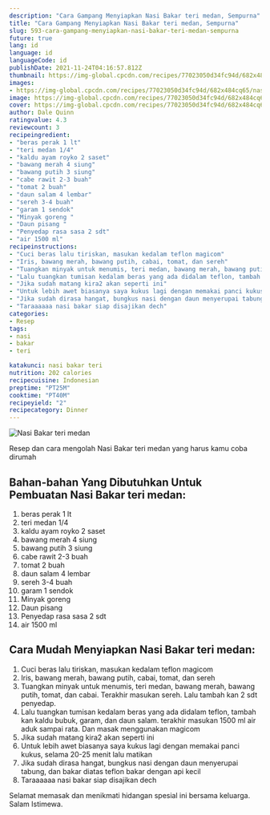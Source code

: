 ```yaml
---
description: "Cara Gampang Menyiapkan Nasi Bakar teri medan, Sempurna"
title: "Cara Gampang Menyiapkan Nasi Bakar teri medan, Sempurna"
slug: 593-cara-gampang-menyiapkan-nasi-bakar-teri-medan-sempurna
future: true
lang: id
language: id
languageCode: id
publishDate: 2021-11-24T04:16:57.812Z 
thumbnail: https://img-global.cpcdn.com/recipes/77023050d34fc94d/682x484cq65/nasi-bakar-teri-medan-foto-resep-utama.png
images:
- https://img-global.cpcdn.com/recipes/77023050d34fc94d/682x484cq65/nasi-bakar-teri-medan-foto-resep-utama.png
image: https://img-global.cpcdn.com/recipes/77023050d34fc94d/682x484cq65/nasi-bakar-teri-medan-foto-resep-utama.png
cover: https://img-global.cpcdn.com/recipes/77023050d34fc94d/682x484cq65/nasi-bakar-teri-medan-foto-resep-utama.png
author: Dale Quinn
ratingvalue: 4.3
reviewcount: 3
recipeingredient:
- "beras perak 1 lt"
- "teri medan 1/4"
- "kaldu ayam royko 2 saset"
- "bawang merah 4 siung"
- "bawang putih 3 siung"
- "cabe rawit 2-3 buah"
- "tomat 2 buah"
- "daun salam 4 lembar"
- "sereh 3-4 buah"
- "garam 1 sendok"
- "Minyak goreng "
- "Daun pisang "
- "Penyedap rasa sasa 2 sdt"
- "air 1500 ml"
recipeinstructions:
- "Cuci beras lalu tiriskan, masukan kedalam teflon magicom"
- "Iris, bawang merah, bawang putih, cabai, tomat, dan sereh"
- "Tuangkan minyak untuk menumis, teri medan, bawang merah, bawang putih, tomat, dan cabai. Terakhir masukan sereh. Lalu tambah kan 2 sdt penyedap."
- "Lalu tuangkan tumisan kedalam beras yang ada didalam teflon, tambah kan kaldu bubuk, garam, dan daun salam. terakhir masukan 1500 ml air aduk sampai rata. Dan masak menggunakan magicom"
- "Jika sudah matang kira2 akan seperti ini"
- "Untuk lebih awet biasanya saya kukus lagi dengan memakai panci kukus, selama 20-25 menit lalu matikan"
- "Jika sudah dirasa hangat, bungkus nasi dengan daun menyerupai tabung, dan bakar diatas teflon bakar dengan api kecil"
- "Taraaaaaa nasi bakar siap disajikan dech"
categories:
- Resep
tags:
- nasi
- bakar
- teri

katakunci: nasi bakar teri 
nutrition: 202 calories
recipecuisine: Indonesian
preptime: "PT25M"
cooktime: "PT40M"
recipeyield: "2"
recipecategory: Dinner
---
```



![Nasi Bakar teri medan](https://img-global.cpcdn.com/recipes/77023050d34fc94d/682x484cq65/nasi-bakar-teri-medan-foto-resep-utama.png)

Resep dan cara mengolah  Nasi Bakar teri medan yang harus kamu coba dirumah

<!--inarticleads1-->

## Bahan-bahan Yang Dibutuhkan Untuk Pembuatan Nasi Bakar teri medan:

1. beras perak 1 lt
1. teri medan 1/4
1. kaldu ayam royko 2 saset
1. bawang merah 4 siung
1. bawang putih 3 siung
1. cabe rawit 2-3 buah
1. tomat 2 buah
1. daun salam 4 lembar
1. sereh 3-4 buah
1. garam 1 sendok
1. Minyak goreng 
1. Daun pisang 
1. Penyedap rasa sasa 2 sdt
1. air 1500 ml



<!--inarticleads2-->

## Cara Mudah Menyiapkan Nasi Bakar teri medan:

1. Cuci beras lalu tiriskan, masukan kedalam teflon magicom
1. Iris, bawang merah, bawang putih, cabai, tomat, dan sereh
1. Tuangkan minyak untuk menumis, teri medan, bawang merah, bawang putih, tomat, dan cabai. Terakhir masukan sereh. Lalu tambah kan 2 sdt penyedap.
1. Lalu tuangkan tumisan kedalam beras yang ada didalam teflon, tambah kan kaldu bubuk, garam, dan daun salam. terakhir masukan 1500 ml air aduk sampai rata. Dan masak menggunakan magicom
1. Jika sudah matang kira2 akan seperti ini
1. Untuk lebih awet biasanya saya kukus lagi dengan memakai panci kukus, selama 20-25 menit lalu matikan
1. Jika sudah dirasa hangat, bungkus nasi dengan daun menyerupai tabung, dan bakar diatas teflon bakar dengan api kecil
1. Taraaaaaa nasi bakar siap disajikan dech




Selamat memasak dan menikmati hidangan spesial ini bersama keluarga. Salam Istimewa.

